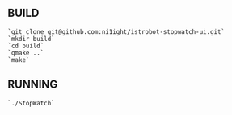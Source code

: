 ## BUILD ##

	`git clone git@github.com:ni1ight/istrobot-stopwatch-ui.git`
	`mkdir build`
	`cd build`
	`qmake ..`
	`make`

## RUNNING ##

	`./StopWatch`
